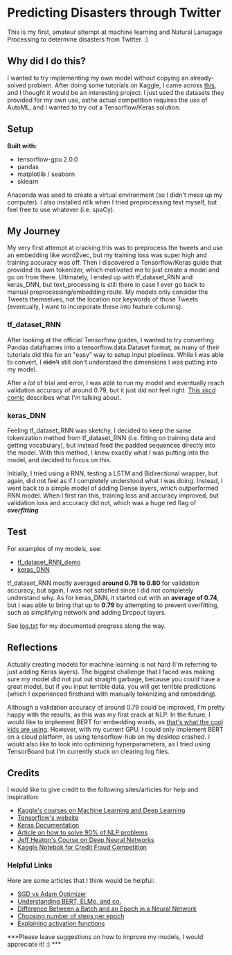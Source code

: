 # Predicting Disasters through Twitter
This is my first, amateur attempt at machine learning and Natural Lanugage Processing to determine disasters from Twitter. :)

## Why did I do this?
I wanted to try implementing my own model without copying an already-solved problem. After doing some tutorials on Kaggle, I
came across [this](https://www.kaggle.com/c/nlp-getting-started), and I thought it would be an interesting project. 
I just used the datasets they provided for my own use, asthe actual competition requires the use of AutoML, and I wanted to try out a Tensorflow/Keras solution.

## Setup
**Built with:**

- tensorflow-gpu 2.0.0
- pandas
- matplotlib / seaborn
- sklearn

Anaconda was used to create a virtual environment (so I didn't mess up my computer). I also installed ntlk when 
I tried preprocessing text myself, but feel free to use whatever (i.e. spaCy).

## My Journey
My very first attempt at cracking this was to preprocess the tweets and use an embedding like word2vec, but my training loss 
was super high and training accuracy was off. Then I discovered a Tensorflow/Keras guide that provided its own tokenizer, which
motivated me to just create a model and go on from there. Ultimately, I ended up with tf_dataset_RNN and keras_DNN, but 
text_processing is still there in case I ever go back to manual preprocessing/embedding route. My models only consider the Tweets themselves, not the location nor keywords of those Tweets (eventually, I want to incorporate these into feature columns).

### tf_dataset_RNN
After looking at the official Tensorflow guides, I wanted to try converting Pandas dataframes into a tensorflow.data.Dataset format,
as many of their tutorials did this for an "easy" way to setup input pipelines. While I was able to convert, I ~~didn't~~ 
still don't understand the dimensions I was putting into my model. 

After a *lot* of trial and error, I was able to run my model and eventually reach validation accuracy of around 0.79, but it just did
not feel right. [This xkcd comic](https://xkcd.com/1838/) describes what I'm talking about.

### keras_DNN
Feeling tf_dataset_RNN was sketchy, I decided to keep the same tokenization method from tf_dataset_RNN (i.e. fitting on training
data and getting vocabulary), but instead feed the padded sequences directly into the model. With this method, I knew exactly what
I was putting into the model, and decided to focus on this.

Initially, I tried using a RNN, testing a LSTM and Bidirectional wrapper, but again, did not feel as if I completely understood what I
was doing. Instead, I went back to a simple model of adding Dense layers, which outperformed RNN model. When I first ran this, training
loss and accuracy improved, but validation loss and accuracy did not, which was a huge red flag of ***overfitting***

## Test
For examples of my models, see:
- [tf_dataset_RNN_demo](https://github.com/kyletolentino/disaster-tweets/blob/master/tf_dataset_RNN_demo.ipynb)
- [keras_DNN](https://github.com/kyletolentino/disaster-tweets/blob/master/keras_DNN_demo.ipynb)

tf_dataset_RNN mostly averaged **around 0.78 to 0.80** for validation accuracy, but again, I was not satisfied since I did not 
completely understand why.
As for keras_DNN, it started out with an **average of 0.74**, but I was able to bring that up to **0.79** by attempting to prevent overfitting,
such as simplifying network and adding Dropout layers.

See [log.txt](https://github.com/kyletolentino/disaster-tweets/blob/master/log.txt) for my documented progress along the way.

## Reflections
Actually creating models for machine learning is not hard (I'm referring to just adding Keras layers). The biggest challenge that I faced
was making sure my model did not put out straight garbage, because you could have a great model, but if you input terrible data, you
will get terrible predictions (which I experienced firsthand with manually tokenizing and embedding).

Although a validation accuracy of around 0.79 could be improved, I'm pretty happy with the results, as this was my first crack at NLP.
In the future, I would like to implement BERT for embedding words, as [that's what the cool kids are using](https://arxiv.org/pdf/1810.04805.pdf).
However, with my current GPU, I could only implement BERT on a cloud platform, as using tensorflow-hub on my desktop crashed. I would also like
to look into optimizing hyperparameters, as I tried using TensorBoard but I'm currently stuck on clearing log files.

## Credits
I would like to give credit to the following sites/articles for help and inspiration:

- [Kaggle's courses on Machine Learning and Deep Learning](https://www.kaggle.com/learn/overview)
- [Tensorflow's website](https://www.tensorflow.org/)
- [Keras Documentation](https://keras.io/)
- [Article on how to solve 90% of NLP problems](https://blog.insightdatascience.com/how-to-solve-90-of-nlp-problems-a-step-by-step-guide-fda605278e4e)
- [Jeff Heaton's Course on Deep Neural Networks](https://github.com/jeffheaton/t81_558_deep_learning)
- [Kaggle Notebok for Credit Fraud Competition](https://www.kaggle.com/janiobachmann/credit-fraud-dealing-with-imbalanced-datasets)

### Helpful Links
Here are some articles that I think would be helpful:

- [SGD vs Adam Optimizer](https://shaoanlu.wordpress.com/2017/05/29/sgd-all-which-one-is-the-best-optimizer-dogs-vs-cats-toy-experiment/)
- [Understanding BERT, ELMo, and co.](https://jalammar.github.io/illustrated-bert/)
- [Difference Between a Batch and an Epoch in a Neural Network](https://machinelearningmastery.com/difference-between-a-batch-and-an-epoch/)
- [Choosing number of steps per epoch](https://stackoverflow.com/questions/49922252/choosing-number-of-steps-per-epoch)
- [Explaining activation functions](https://medium.com/@himanshuxd/activation-functions-sigmoid-relu-leaky-relu-and-softmax-basics-for-neural-networks-and-deep-8d9c70eed91e)

***Please leave suggestions on how to improve my models, I would appreciate it! :) ***
